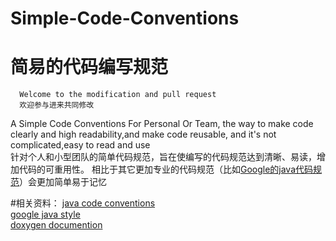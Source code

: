 Simple-Code-Conventions
===========================
简易的代码编写规范
==========================
      Welcome to the modification and pull request
      欢迎参与进来共同修改
      
      
A Simple Code Conventions For Personal Or Team, the way to make code clearly and high readability,and make code reusable, and it's not complicated,easy to read and use<br/>
针对个人和小型团队的简单代码规范，旨在使编写的代码规范达到清晰、易读，增加代码的可重用性。
相比于其它更加专业的代码规范（比如[Google的java代码规范](http://google-styleguide.googlecode.com/svn/trunk/javaguide.html)）会更加简单易于记忆

#相关资料：
   [java code conventions](http://www.oracle.com/technetwork/java/javase/documentation/codeconvtoc-136057.html)<br/>
   [google java style](http://google-styleguide.googlecode.com/svn/trunk/javaguide.html)<br/>
   [doxygen documention](http://www.stack.nl/~dimitri/doxygen/manual/docblocks.html)<br/>



